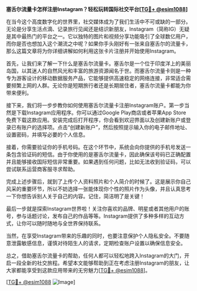 **塞舌尔流量卡怎样注册Instagram？轻松玩转国际社交平台[[TG💪+ @esim1088](https://t.me/s/esim1088)]**

在当今这个高度数字化的世界里，社交媒体成为了我们生活中不可或缺的一部分。无论是分享生活点滴、记录旅行见闻还是结识新朋友，Instagram（简称IG）无疑是其中最热门的平台之一。它以独特的图片和视频分享功能吸引了全球数亿用户，而你是否也想加入这个潮流之中呢？如果你手头刚好有一张来自塞舌尔的流量卡，那么这篇文章将为你详细讲解如何利用这张卡片注册并开始使用Instagram。

首先，让我们来了解一下什么是塞舌尔流量卡。塞舌尔是一个位于印度洋上的美丽岛国，以其迷人的自然风光和丰富的旅游资源闻名于世。而塞舌尔流量卡则是一种专为游客设计的移动数据服务产品，它能够提供高速稳定的网络连接，非常适合需要频繁上网的人群。无论你是短期旅行者还是长期居住者，塞舌尔流量卡都能为你带来便利。

接下来，我们将一步步教你如何使用塞舌尔流量卡注册Instagram账户。第一步当然是下载Instagram应用程序。你可以通过Google Play商店或者苹果App Store免费下载这款应用。安装完成后打开程序，你会看到欢迎界面以及创建新账户或登录已有账户的选择项。点击“创建新账户”，然后按照提示输入你的电子邮件地址、设置密码，并填写必要的个人信息。

接着，你需要验证你的手机号码。在这个环节中，系统会向你提供的手机号发送一条包含验证码的短信。由于你使用的是塞舌尔流量卡，因此确保该号码已正确配置并且能够接收国际短信非常重要。如果遇到任何问题，比如无法收到验证码，可以尝试联系运营商客服寻求帮助。

完成上述步骤后，就到了上传个人资料照片和个人简介的时候了。这是展示你自己风采的重要环节，所以不妨选择一张能体现你个性的照片作为头像，并且认真思考一下你想告诉别人关于自己的内容。记住，简洁明了是关键！

最后一步就是探索Instagram世界啦！关注你喜欢的品牌、明星或者其他用户的账号，参与话题讨论，发布自己的作品等等。Instagram提供了多种多样的互动方式，让你可以随时随地与全世界保持联系。

当然，在享受Instagram带来的乐趣的同时，也要注意保护个人隐私安全。不要随意泄露敏感信息，谨慎对待陌生人的请求，定期检查账户设置以确保信息安全。

总之，借助塞舌尔流量卡的帮助，任何人都可以轻松地跨入Instagram的大门，开启一段全新的社交旅程。希望本文能够帮助到正在考虑注册Instagram的朋友，让大家都能享受到这款应用带来的无穷魅力[[TG💪+ @esim1088](https://t.me/s/esim1088)]。

[[TG💪+ @esim1088](https://t.me/s/esim1088) ![Image](https://i.postimg.cc/4NQfJmqS/Snipaste-2025-05-13-00-14-12.png)]